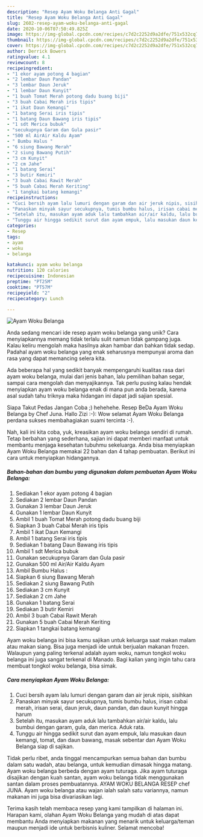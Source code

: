 ```yaml
---
description: "Resep Ayam Woku Belanga Anti Gagal"
title: "Resep Ayam Woku Belanga Anti Gagal"
slug: 2602-resep-ayam-woku-belanga-anti-gagal
date: 2020-10-06T07:50:49.825Z
image: https://img-global.cpcdn.com/recipes/c7d2c2252d9a2dfe/751x532cq70/ayam-woku-belanga-foto-resep-utama.jpg
thumbnail: https://img-global.cpcdn.com/recipes/c7d2c2252d9a2dfe/751x532cq70/ayam-woku-belanga-foto-resep-utama.jpg
cover: https://img-global.cpcdn.com/recipes/c7d2c2252d9a2dfe/751x532cq70/ayam-woku-belanga-foto-resep-utama.jpg
author: Derrick Bowers
ratingvalue: 4.1
reviewcount: 8
recipeingredient:
- "1 ekor ayam potong 4 bagian"
- "2 lembar Daun Pandan"
- "3 lembar Daun Jeruk"
- "1 lembar Daun Kunyit"
- "1 buah Tomat Merah potong dadu buang biji"
- "3 buah Cabai Merah iris tipis"
- "1 ikat Daun Kemangi"
- "1 batang Serai iris tipis"
- "1 batang Daun Bawang iris tipis"
- "1 sdt Merica bubuk"
- "secukupnya Garam dan Gula pasir"
- "500 ml AirAir Kaldu Ayam"
- " Bumbu Halus "
- "6 siung Bawang Merah"
- "2 siung Bawang Putih"
- "3 cm Kunyit"
- "2 cm Jahe"
- "1 batang Serai"
- "3 butir Kemiri"
- "3 buah Cabai Rawit Merah"
- "5 buah Cabai Merah Keriting"
- "1 tangkai batang kemangi"
recipeinstructions:
- "Cuci bersih ayam lalu lumuri dengan garam dan air jeruk nipis, sisihkan"
- "Panaskan minyak sayur secukupnya, tumis bumbu halus, irisan cabai merah, irisan serai, daun jeruk, daun pandan, dan daun kunyit hingga harum"
- "Setelah itu, masukan ayam aduk lalu tambahkan air/air kaldu, lalu bumbui dengan garam, gula, dan merica. Aduk rata."
- "Tunggu air hingga sedikit surut dan ayam empuk, lalu masukan daun kemangi, tomat, dan daun bawang, masak sebentar dan Ayam Woku Belanga siap di sajikan."
categories:
- Resep
tags:
- ayam
- woku
- belanga

katakunci: ayam woku belanga 
nutrition: 120 calories
recipecuisine: Indonesian
preptime: "PT25M"
cooktime: "PT57M"
recipeyield: "2"
recipecategory: Lunch

---
```



![Ayam Woku Belanga](https://img-global.cpcdn.com/recipes/c7d2c2252d9a2dfe/751x532cq70/ayam-woku-belanga-foto-resep-utama.jpg)

Anda sedang mencari ide resep ayam woku belanga yang unik? Cara menyiapkannya memang tidak terlalu sulit namun tidak gampang juga. Kalau keliru mengolah maka hasilnya akan hambar dan bahkan tidak sedap. Padahal ayam woku belanga yang enak seharusnya mempunyai aroma dan rasa yang dapat memancing selera kita.

Ada beberapa hal yang sedikit banyak mempengaruhi kualitas rasa dari ayam woku belanga, mulai dari jenis bahan, lalu pemilihan bahan segar, sampai cara mengolah dan menyajikannya. Tak perlu pusing kalau hendak menyiapkan ayam woku belanga enak di mana pun anda berada, karena asal sudah tahu triknya maka hidangan ini dapat jadi sajian spesial.

Siapa Takut Pedas Jangan Coba ;) hehehehe. Resep BeDa Ayam Woku Belanga by Chef Juna. Hallo Zizi :-): Wow selamat Ayam Woku Belanga perdana sukses membahagiakan suami tercinta :-).


Nah, kali ini kita coba, yuk, kreasikan ayam woku belanga sendiri di rumah. Tetap berbahan yang sederhana, sajian ini dapat memberi manfaat untuk membantu menjaga kesehatan tubuhmu sekeluarga. Anda bisa menyiapkan Ayam Woku Belanga memakai 22 bahan dan 4 tahap pembuatan. Berikut ini cara untuk menyiapkan hidangannya.

<!--inarticleads1-->

##### Bahan-bahan dan bumbu yang digunakan dalam pembuatan Ayam Woku Belanga:

1. Sediakan 1 ekor ayam potong 4 bagian
1. Sediakan 2 lembar Daun Pandan
1. Gunakan 3 lembar Daun Jeruk
1. Gunakan 1 lembar Daun Kunyit
1. Ambil 1 buah Tomat Merah potong dadu buang biji
1. Siapkan 3 buah Cabai Merah iris tipis
1. Ambil 1 ikat Daun Kemangi
1. Ambil 1 batang Serai iris tipis
1. Sediakan 1 batang Daun Bawang iris tipis
1. Ambil 1 sdt Merica bubuk
1. Gunakan secukupnya Garam dan Gula pasir
1. Gunakan 500 ml Air/Air Kaldu Ayam
1. Ambil  Bumbu Halus :
1. Siapkan 6 siung Bawang Merah
1. Sediakan 2 siung Bawang Putih
1. Sediakan 3 cm Kunyit
1. Sediakan 2 cm Jahe
1. Gunakan 1 batang Serai
1. Sediakan 3 butir Kemiri
1. Ambil 3 buah Cabai Rawit Merah
1. Gunakan 5 buah Cabai Merah Keriting
1. Siapkan 1 tangkai batang kemangi


Ayam woku belanga ini bisa kamu sajikan untuk keluarga saat makan malam atau makan siang. Bisa juga menjadi ide untuk berjualan makanan frozen. Walaupun yang paling terkenal adalah ayam woku, namun tongkol woku belanga ini juga sangat terkenal di Manado. Bagi kalian yang ingin tahu cara membuat tongkol woku belanga, bisa simak. 

<!--inarticleads2-->

##### Cara menyiapkan Ayam Woku Belanga:

1. Cuci bersih ayam lalu lumuri dengan garam dan air jeruk nipis, sisihkan
1. Panaskan minyak sayur secukupnya, tumis bumbu halus, irisan cabai merah, irisan serai, daun jeruk, daun pandan, dan daun kunyit hingga harum
1. Setelah itu, masukan ayam aduk lalu tambahkan air/air kaldu, lalu bumbui dengan garam, gula, dan merica. Aduk rata.
1. Tunggu air hingga sedikit surut dan ayam empuk, lalu masukan daun kemangi, tomat, dan daun bawang, masak sebentar dan Ayam Woku Belanga siap di sajikan.


Tidak perlu ribet, anda tinggal mencampurkan semua bahan dan bumbu dalam satu wadah, atau belanga, untuk kemudian dimasak hingga matang. Ayam woku belanga berbeda dengan ayam tuturaga. Jika ayam tuturaga disajikan dengan kuah santan, ayam woku belanga tidak menggunakan santan dalam proses pembuatannya. AYAM WOKU BELANGA RESEP chef JUNA. Ayam woku belanga atau wajan ialah salah satu variannya, namun makanan ini juga bisa divariasikan lagi. 

Terima kasih telah membaca resep yang kami tampilkan di halaman ini. Harapan kami, olahan Ayam Woku Belanga yang mudah di atas dapat membantu Anda menyiapkan makanan yang menarik untuk keluarga/teman maupun menjadi ide untuk berbisnis kuliner. Selamat mencoba!
